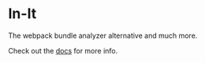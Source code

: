 # In-It
The webpack bundle analyzer alternative and much more.

Check out the [docs](https://in-it.nissix.com/docs) for more info.